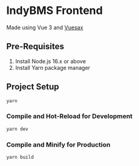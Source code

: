 # IndyBMS Frontend

Made using Vue 3 and [Vuesax](https://vuesax.com/docs/components/#default)

## Pre-Requisites
1. Install Node.js 16.x or above
2. Install Yarn package manager
## Project Setup

```sh
yarn
```

### Compile and Hot-Reload for Development

```sh
yarn dev
```

### Compile and Minify for Production

```sh
yarn build
```
